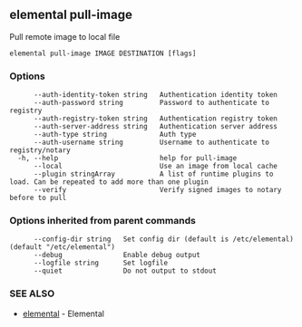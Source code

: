 ## elemental pull-image

Pull remote image to local file

```
elemental pull-image IMAGE DESTINATION [flags]
```

### Options

```
      --auth-identity-token string   Authentication identity token
      --auth-password string         Password to authenticate to registry
      --auth-registry-token string   Authentication registry token
      --auth-server-address string   Authentication server address
      --auth-type string             Auth type
      --auth-username string         Username to authenticate to registry/notary
  -h, --help                         help for pull-image
      --local                        Use an image from local cache
      --plugin stringArray           A list of runtime plugins to load. Can be repeated to add more than one plugin
      --verify                       Verify signed images to notary before to pull
```

### Options inherited from parent commands

```
      --config-dir string   Set config dir (default is /etc/elemental) (default "/etc/elemental")
      --debug               Enable debug output
      --logfile string      Set logfile
      --quiet               Do not output to stdout
```

### SEE ALSO

* [elemental](elemental.md)	 - Elemental

